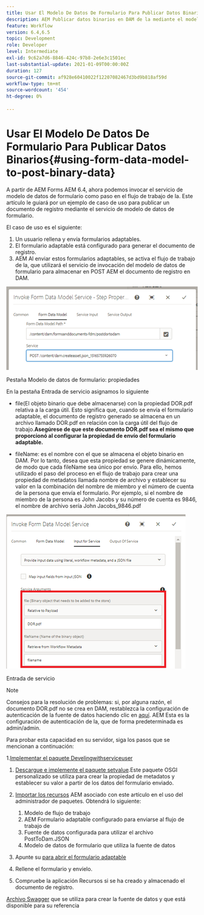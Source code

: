 ```yaml
---
title: Usar El Modelo De Datos De Formulario Para Publicar Datos Binarios
description: AEM Publicar datos binarios en DAM de la mediante el modelo de datos de formulario
feature: Workflow
version: 6.4,6.5
topic: Development
role: Developer
level: Intermediate
exl-id: 9c62a7d6-8846-424c-97b8-2e6e3c1501ec
last-substantial-update: 2021-01-09T00:00:00Z
duration: 127
source-git-commit: af928e60410022f12207082467d3bd9b818af59d
workflow-type: tm+mt
source-wordcount: '454'
ht-degree: 0%

---
```


# Usar El Modelo De Datos De Formulario Para Publicar Datos Binarios{#using-form-data-model-to-post-binary-data}

A partir de AEM Forms AEM 6.4, ahora podemos invocar el servicio de modelo de datos de formulario como paso en el flujo de trabajo de la. Este artículo le guiará por un ejemplo de caso de uso para publicar un documento de registro mediante el servicio de modelo de datos de formulario.

El caso de uso es el siguiente:

1. Un usuario rellena y envía formularios adaptables.
1. El formulario adaptable está configurado para generar el documento de registro.
1. AEM Al enviar estos formularios adaptables, se activa el flujo de trabajo de la, que utilizará el servicio de invocación del modelo de datos de formulario para almacenar en POST AEM el documento de registro en DAM.

![después de hoy](assets/posttodamshot1.png)

Pestaña Modelo de datos de formulario: propiedades

En la pestaña Entrada de servicio asignamos lo siguiente

* file(El objeto binario que debe almacenarse) con la propiedad DOR.pdf relativa a la carga útil. Esto significa que, cuando se envía el formulario adaptable, el documento de registro generado se almacena en un archivo llamado DOR.pdf en relación con la carga útil del flujo de trabajo.**Asegúrese de que este documento DOR.pdf sea el mismo que proporcionó al configurar la propiedad de envío del formulario adaptable.**

* fileName: es el nombre con el que se almacena el objeto binario en DAM. Por lo tanto, desea que esta propiedad se genere dinámicamente, de modo que cada fileName sea único por envío. Para ello, hemos utilizado el paso del proceso en el flujo de trabajo para crear una propiedad de metadatos llamada nombre de archivo y establecer su valor en la combinación del nombre de miembro y el número de cuenta de la persona que envía el formulario. Por ejemplo, si el nombre de miembro de la persona es John Jacobs y su número de cuenta es 9846, el nombre de archivo sería John Jacobs_9846.pdf

![fdmserviceinput](assets/fdminputservice.png)

Entrada de servicio

>[!NOTE]
>
>Consejos para la resolución de problemas: si, por alguna razón, el documento DOR.pdf no se crea en DAM, restablezca la configuración de autenticación de la fuente de datos haciendo clic en [aquí](http://localhost:4502/mnt/overlay/fd/fdm/gui/components/admin/fdmcloudservice/properties.html?item=%2Fconf%2Fglobal%2Fsettings%2Fcloudconfigs%2Ffdm%2Fpostdortodam). AEM Esta es la configuración de autenticación de la, que de forma predeterminada es admin/admin.

Para probar esta capacidad en su servidor, siga los pasos que se mencionan a continuación:

1.[Implementar el paquete Develingwithserviceuser](/help/forms/assets/common-osgi-bundles/DevelopingWithServiceUser.jar)

1. [Descargue e implemente el paquete setvalue](/help/forms/assets/common-osgi-bundles/SetValueApp.core-1.0-SNAPSHOT.jar).Este paquete OSGI personalizado se utiliza para crear la propiedad de metadatos y establecer su valor a partir de los datos del formulario enviado.

1. [Importar los recursos](assets/postdortodam.zip) AEM asociado con este artículo en el uso del administrador de paquetes. Obtendrá lo siguiente:

   1. Modelo de flujo de trabajo
   1. AEM Formulario adaptable configurado para enviarse al flujo de trabajo de
   1. Fuente de datos configurada para utilizar el archivo PostToDam.JSON
   1. Modelo de datos de formulario que utiliza la fuente de datos

1. Apunte su [para abrir el formulario adaptable](http://localhost:4502/content/dam/formsanddocuments/helpx/timeoffrequestform/jcr:content?wcmmode=disabled)
1. Rellene el formulario y envíelo.
1. Compruebe la aplicación Recursos si se ha creado y almacenado el documento de registro.


[Archivo Swagger](http://localhost:4502/conf/global/settings/cloudconfigs/fdm/postdortodam/jcr:content/swaggerFile) que se utiliza para crear la fuente de datos y que está disponible para su referencia
